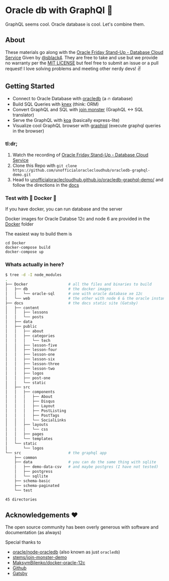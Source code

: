 # Oracle db with GraphQl :rocket:

GraphQL seems cool. Oracle database is cool. Let's combine them. 

## About 
These materials go along with the [Oracle Friday Stand-Up - Database Cloud Service](https://t.co/XcjjTWZ6Qu) 
Given by [@sblack4](https://sblack4.github.io/).
They are free to take and use but we provide no warranty per the 
[MIT LICENSE](LICENSE) but feel free to submit an issue or a pull request! 
I love solving problems and meeting other nerdy devs! :v:

## Getting Started 

- Connect to Oracle Database with [oracledb](https://github.com/oracle/node-oracledb) (a :fire: database)
- Build SQL Queries with [knex](https://github.com/tgriesser/knex) (think: ORM)
- Convert GraphQL and SQL with [join monster](https://github.com/stems/join-monster) (GraphQL <-> SQL translator)
- Serve the GraphQL with [koa](https://github.com/koajs/koa) (basically express-lite)
- Visualize cool GraphQL browser with [graphiql](https://github.com/graphql/graphiql) (execute graphql queries in the browser)


### tl:dr;
1. Watch the recording of [Oracle Friday Stand-Up - Database Cloud Service](https://t.co/XcjjTWZ6Qu)
1. Clone this Repo with `git clone https://github.com/unofficialoraclecloudhub/oracledb-graphql-demo.git`
1. Head to [unofficialoraclecloudhub.github.io/oracledb-graphql-demo/](https://unofficialoraclecloudhub.github.io/oracledb-graphql-demo/) and follow the directions in the [docs](https://unofficialoraclecloudhub.github.io/oracledb-graphql-demo/lesson-one)

### Test with :whale: Docker :whale:
If you have docker, you can run database and the server

Docker images for Oracle Databse 12c and node 6 are provided in the [Docker](Docker) folder

The easiest way to build them is 
```
cd Docker
docker-compose build
docker-compose up
```

### Whats actually in here? 
```sh
$ tree -d -I node_modules
.
├── Docker                  # all the files and binaries to build
│   ├── db                  # the docker images 
│   │   └── oracle-sql      # one with oracle database xe 12c
│   └── web                 # the other with node 6 & the oracle instantclient libraries
├── docs                    # the docs static site (Gatsby)
│   ├── content
│   │   ├── lessons
│   │   └── posts
│   ├── data
│   ├── public
│   │   ├── about
│   │   ├── categories
│   │   │   └── tech
│   │   ├── lesson-five
│   │   ├── lesson-four
│   │   ├── lesson-one
│   │   ├── lesson-six
│   │   ├── lesson-three
│   │   ├── lesson-two
│   │   ├── logos
│   │   ├── post-one
│   │   └── static
│   ├── src
│   │   ├── components
│   │   │   ├── About
│   │   │   ├── Disqus
│   │   │   ├── Layout
│   │   │   ├── PostListing
│   │   │   ├── PostTags
│   │   │   └── SocialLinks
│   │   ├── layouts
│   │   │   └── css
│   │   ├── pages
│   │   └── templates
│   └── static
│       └── logos
└── src                     # the graphql app
    ├── common
    ├── data                # you can do the same thing with sqlite 
    │   ├── demo-data-csv   # and maybe postgres (I have not tested)
    │   ├── postgress
    │   └── sqllite
    ├── schema-basic
    ├── schema-paginated
    └── test                

45 directories
```



## Acknowledgements :heart:
The open source community has been overly generous with software and documentation (as always)

Special thanks to 
- [oracle/node-oracledb](https://github.com/oracle/node-oracledb) (also known as just `oracledb`)
- [stems/join-monster-demo](https://github.com/stems/join-monster-demo)
- [MaksymBilenko/docker-oracle-12c](https://github.com/MaksymBilenko/docker-oracle-12c)
- [Github](https://github.com)
- [Gatsby](https://github.com/gatsbyjs/gatsby)
